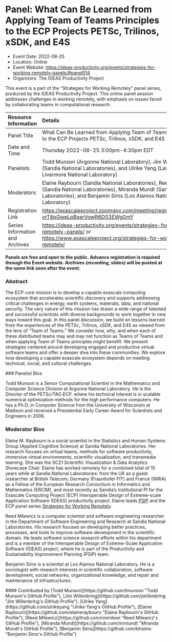 # Panel: What Can Be Learned from Applying Team of Teams Principles to the ECP Projects PETSc, Trilinos, xSDK, and E4S

- Event Date: 2022-08-25
- Location: Online
- Event Website: https://ideas-productivity.org/events/strategies-for-working-remotely-panels/#panel014
- Organizers: The IDEAS Productivity Project
			   
This event is a part of the "Strategies for Working Remotely" 
panel series, produced by the IDEAS Productivity
Project.
This online panel session addresses challenges in working remotely, with emphasis on issues faced by collaborating teams in computational research.

Resource Information | Details
:--- | :---			   
Panel Title | What Can Be Learned from Applying Team of Teams Principles to the ECP Projects PETSc, Trilinos, xSDK, and E4S
Date and Time | Thursday 2022-08-25  3:00pm-4:30pm EDT 
Panelists | Todd Munson (Argonne National Laboratory), Jim Willenbring (Sandia National Laboratories), and Ulrike Yang (Lawrence Livermore National Laboratory)
Moderators | Elaine Raybourn (Sandia National Laboratories), Reed Milewicz (Sandia National Laboratories), Miranda Mundt (Sandia National Laboratories), and Benjamin Sims (Los Alamos National Laboratory)
Registration Link | 	<https://exascaleproject.zoomgov.com/meeting/register/vJIsdO-vrT8pGweLpBserVowR6D03EWg0mY>
Series Information and Archives | <https://ideas-productivity.org/events/strategies-for-working-remotely-panels/> or<br><https://www.exascaleproject.org/strategies-for-working-remotely/>

**Panels are free and open to the public. Advance registration is required through the Event website. Archives (recording, slides) will be posted at the same link soon after the event.**

### Abstract
<p>The ECP core mission is to develop a capable exascale computing ecosystem that accelerates scientific discovery and supports addressing critical challenges in energy, earth systems, materials, data, and national security.  The very nature of this mission has drawn a wide range of talented and successful scientists with diverse backgrounds to work together in new ways toward this goal. In this panel discussion, we build on lessons learned from the experiences of the PETSc, Trilinos, xSDK, and E4S as viewed from the lens of “Team of Teams.” We consider how, why, and when each of these distributed teams may and may not function as Teams of Teams and when applying Team of Teams principles might benefit. We present strategies centered around developing engaged and productive virtual software teams and offer a deeper dive into these communities.  We explore how developing a capable exascale ecosystem depends on meeting technical, social, and cultural challenges.</p>
### Panelist Bios
<p>Todd Munson is a Senior Computational Scientist in the Mathematics and Computer Science Division at Argonne National Laboratory.  He is the Director of the PETSc/TAO ECP, where his technical interest is in scalable numerical optimization methods for the high performance computers.  He has a Ph.D. in Computer Science from the University of Wisconsin at Madison and received a Presidential Early Career Award for Scientists and Engineers in 2006.</p>


### Moderator Bios
<!-- Bio for moderator 14 -->
<p>Elaine M. Raybourn is a social scientist in the Statistics and Human Systems Group (Applied Cognitive Science) at Sandia National Laboratories. Her research focuses on virtual teams, methods for software productivity, immersive virtual environments, scientific visualization, and transmedia learning. She was the SC21 Scientific Visualization &amp; Data Analytics Showcase Chair. Elaine has worked remotely for a combined total of 15 years while at Sandia National Laboratories: from the UK as a guest researcher at British Telecom; Germany (Fraunhofer FIT) and France (INRIA) as a Fellow of the European Research Consortium in Informatics and Mathematics (ERCIM), and most recently as Sandia’s Institutional PI for the Exascale Computing Project (ECP) Interoperable Design of Extreme-scale Application Software (IDEAS) productivity project. Elaine leads <a href="https://bssw.io/psip/">PSIP</a> and the ECP panel series <a href="https://www.exascaleproject.org/strategies-for-working-remotely/">Strategies for Working Remotely</a>.</p>

<!-- Bio for panelist 8
Elaine Raybourn is a social scientist in the Statistics and Human Systems Group (Applied Cognitive Science) at Sandia National Laboratories. Her research focuses on virtual teams, software developer productivity, virtual environments, visualization, and transmedia learning. She is the [SC21](https://sc21.supercomputing.org/program/posters/scientific-visualization-data-analytics-showcase/) Scientific Visualization & Data Analytics Showcase Chair. Elaine has worked remotely for a combined total of 14 years while at Sandia National Laboratories: from the UK as a guest researcher at British Telecom; Germany (Fraunhofer FIT) and France (INRIA) as a Fellow of the European Research Consortium in Informatics and Mathematics (ERCIM), and most recently from Orlando, Florida as Sandia’s Institutional PI for the IDEAS-ECP productivity project. Elaine leads [PSIP](https://bssw.io/psip/) and the panel series *[Strategies for Working Remotely](https://www.exascaleproject.org/strategies-for-working-remotely/)*.
-->

<!-- Bio for panelist 7 
Elaine Raybourn is a social scientist in the Statistics and Human Systems Group (Applied Cognitive Science) at Sandia National Laboratories. Her research focuses on virtual teams, software developer productivity, scientific visualization, and transmedia learning. She has worked remotely for a combined total of 14 years while at Sandia National Laboratories: from the UK as a guest researcher at British Telecom; Germany (Fraunhofer FIT) and France (INRIA) as a Fellow of the European Research Consortium in Informatics and Mathematics (ERCIM), and most recently from Orlando, Florida as Sandia’s Institutional PI for the IDEAS-ECP productivity project. She leads [PSIP](https://bssw.io/psip/) and the panel series [Strategies for Working Remotely](https://www.exascaleproject.org/strategies-for-working-remotely/).
-->

<!-- Bio for moderator 4 
Elaine Raybourn is a social scientist in the Statistics and Human
Systems Group (Applied Cognitive Science) at Sandia National
Laboratories. Her research focuses on virtual teams, software
developer productivity, and transmedia learning. She has worked
remotely for a combined total of 14 years while at Sandia National
Laboratories: from the UK as a guest researcher at British Telecom;
Germany (Fraunhofer FIT) and France (INRIA) as a Fellow of the
European Research Consortium in Informatics and Mathematics (ERCIM),
and most recently from Orlando, Florida as Sandia's Institutional PI
for the IDEAS-ECP productivity project. She leads the panel series
*Strategies for Working Remotely*.
-->

<!-- Bio for moderator 2, 3
Elaine Raybourn is a social scientist who has worked remotely for a
combined total of 14 years while at Sandia National Laboratories: from
the UK as a guest researcher at British Telecom; Germany (FhG FIT) and
France (INRIA) as a Fellow of the European Research Consortium in
Informatics and Mathematics (ERCIM), and most recently from Orlando,
Florida as a member of Sandia’s Statistics and Human Systems Group
(Applied Cognitive Science) and the IDEAS-ECP productivity project.
-->

<!--- Bio for panel 1 
<p>Elaine Raybourn is a social scientist who has worked remotely for a
combined total of 14 years while at Sandia National Laboratories: from
the UK as a guest researcher at British Telecom; Germany and France as
a Fellow of the European Research Consortium in Informatics and
Mathematics (ERCIM), and most recently from Orlando, Florida as a
member of Sandia’s Statistics and Human Systems Group and the
IDEAS-ECP productivity project.</p>
--->
<p>Reed Milewicz is a computer scientist and software engineering researcher in the Department of Software Engineering and Research at Sandia National Laboratories. His research focuses on developing better practices, processes, and tools to improve software development in the scientific domain. He leads software science research efforts within his department and is a member of the Interoperable Design of Extreme-Scale Application Software (IDEAS) project, where he is part of the Productivity and Sustainability Improvement Planning (PSIP) team.</p>

<p>Benjamin Sims is a scientist at Los Alamos National Laboratory. He is a sociologist with research interests in scientific collaboration, software development, social networks, organizational knowledge, and repair and maintenance of infrastructures.</p>
#### Contributed by [Todd Munson](https://github.com/tmunson "Todd Munson's GitHub Profile"), [Jim Willenbring](https://github.com/jwillenbring "Jim Willenbring's GitHub Profile"), [Ulrike Yang](https://github.com/ulrikeyang "Ulrike Yang's GitHub Profile"), [Elaine Raybourn](https://github.com/elaineraybourn "Elaine Raybourn's GitHub Profile"), [Reed Milewicz](https://github.com/rmmilewi "Reed Milewicz's GitHub Profile"), [Miranda Mundt](https://github.com/mrmundt "Miranda Mundt's GitHub Profile"), [Benjamin Sims](https://github.com/bhsims "Benjamin Sims's GitHub Profile")

<!---
Publish: yes
Categories: skills
Topics: online learning
Level: 2
Prerequisites: default
Aggregate: none
--->
